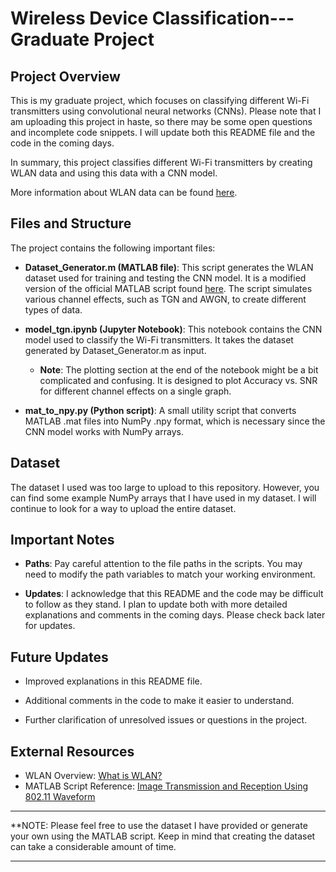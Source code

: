 # Wireless Device Classification---Graduate Project
## Project Overview

This is my graduate project, which focuses on classifying different Wi-Fi transmitters using convolutional neural networks (CNNs). Please note that I am uploading this project in haste, so there may be some open questions and incomplete code snippets. I will update both this README file and the code in the coming days.

In summary, this project classifies different Wi-Fi transmitters by creating WLAN data and using this data with a CNN model.

More information about WLAN data can be found [here](https://www.mathworks.com/help/wlan/gs/what-is-wlan.html).

## Files and Structure

The project contains the following important files:

* **Dataset_Generator.m (MATLAB file)**: This script generates the WLAN dataset used for training and testing the CNN model. It is a modified version of the official MATLAB script found [here](https://www.mathworks.com/help/wlan/ug/image-transmission-reception-using-802-11-waveform-sdr.html). The script simulates various channel effects, such as TGN and AWGN, to create different types of data.

* **model_tgn.ipynb (Jupyter Notebook)**: This notebook contains the CNN model used to classify the Wi-Fi transmitters. It takes the dataset generated by Dataset_Generator.m as input.

  * **Note**: The plotting section at the end of the notebook might be a bit complicated and confusing. It is designed to plot Accuracy vs. SNR for different channel effects on a single graph.

* **mat_to_npy.py (Python script)**: A small utility script that converts MATLAB .mat files into NumPy .npy format, which is necessary since the CNN model works with NumPy arrays.

## Dataset

The dataset I used was too large to upload to this repository. However, you can find some example NumPy arrays that I have used in my dataset. I will continue to look for a way to upload the entire dataset.

## Important Notes

* **Paths**: Pay careful attention to the file paths in the scripts. You may need to modify the path variables to match your working environment.

* **Updates**: I acknowledge that this README and the code may be difficult to follow as they stand. I plan to update both with more detailed explanations and comments in the coming days. Please check back later for updates.

## Future Updates

* Improved explanations in this README file.

* Additional comments in the code to make it easier to understand.

* Further clarification of unresolved issues or questions in the project.

## External Resources

+ WLAN Overview: [What is WLAN?](https://www.mathworks.com/help/wlan/gs/what-is-wlan.html)
+ MATLAB Script Reference: [Image Transmission and Reception Using 802.11 Waveform](https://www.mathworks.com/help/wlan/ug/image-transmission-reception-using-802-11-waveform-sdr.html)

-----------------------------------------------------------------------------------------------------------------------------------------------------------------------------------------------------------------------------

**NOTE: Please feel free to use the dataset I have provided or generate your own using the MATLAB script. Keep in mind that creating the dataset can take a considerable amount of time.

-----------------------------------------------------------------------------------------------------------------------------------------------------------------------------------------------------------------------------
